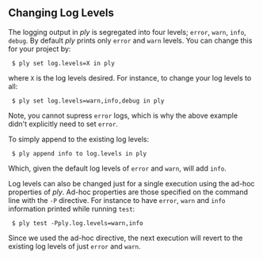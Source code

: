 Changing Log Levels
-------------------

The logging output in _ply_ is segregated into four levels; `error`, `warn`, `info`, `debug`.  By default _ply_ prints only `error` and `warn` levels.  You can change this for your project by:

     $ ply set log.levels=X in ply

where `X` is the log levels desired.  For instance, to change your log levels to all:

     $ ply set log.levels=warn,info,debug in ply

Note, you cannot supress `error` logs, which is why the above example didn't explicitly need to set `error`.  

To simply append to the existing log levels:

     $ ply append info to log.levels in ply

Which, given the default log levels of `error` and `warn`, will add `info`.

Log levels can also be changed just for a single execution using the ad-hoc properties of _ply_.  Ad-hoc properties are those specified on the command line with the `-P` directive.  For instance to have `error`, `warn` and `info` information printed while running `test`:

     $ ply test -Pply.log.levels=warn,info

Since we used the ad-hoc directive, the next execution will revert to the existing log levels of just `error` and `warn`.